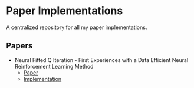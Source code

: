 # Paper Implementations

A centralized repository for all my paper implementations.

## Papers

- Neural Fitted Q Iteration - First Experiences with a Data Efficient Neural Reinforcement Learning Method
  - [Paper](http://ml.informatik.uni-freiburg.de/former/_media/publications/rieecml05.pdf)
  - [Implementation](https://github.com/seungjaeryanlee/nfq)
